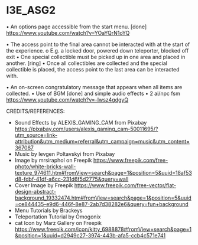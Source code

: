 # I3E_ASG2







• An options page accessible from the start menu. [done] 
https://www.youtube.com/watch?v=YOaYQrN1oYQ


• The access point to the final area cannot be interacted with at the start of the 
experience. 
o E.g. a locked door, powered down teleporter, blocked off exit 
• One special collectible must be picked up in one area and placed in another. [ring]
• Once all collectibles are collected and the special collectible is placed, the 
access point to the last area can be interacted with. 

• An on-screen congratulatory message that appears when all items are collected. 
• Use of BGM [done] and simple audio effects 
• 2 ai/npc fsm 
https://www.youtube.com/watch?v=-Iwsz4gdgyQ







CREDITS/REFERENCES:
- Sound Effects by ALEXIS_GAMING_CAM from Pixabay
https://pixabay.com/users/alexis_gaming_cam-50011695/?utm_source=link-attribution&utm_medium=referral&utm_campaign=music&utm_content=367087
- Music by Ievgen Poltavskyi from Pixabay
- Image by mrsiraphol on Freepik https://www.freepik.com/free-photo/white-bricks-wall-texture_974611.htm#fromView=search&page=1&position=5&uuid=18af53d8-fdbf-41df-a6cc-231d6f5d2775&query=wall
- Cover Image by Freepik https://www.freepik.com/free-vector/flat-design-abstract-background_19332474.htm#fromView=search&page=1&position=5&uuid=ce844435-e9d6-446f-8e87-2ab7d38282e6&query=fun+background
- Menu Tutorials by Brackeys
- Teleportation Tutorial by Omogonix
- cat Icon by Marz Gallery on Freepik https://www.freepik.com/icon/kitty_6988878#fromView=search&page=1&position=1&uuid=d2949c27-3974-443b-afa5-ccb4c571e741